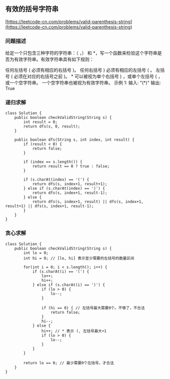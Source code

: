 ## 有效的括号字符串
[https://leetcode-cn.com/problems/valid-parenthesis-string](https://leetcode-cn.com/problems/valid-parenthesis-string)

### 问题描述
给定一个只包含三种字符的字符串：（ ，） 和 *，写一个函数来检验这个字符串是否为有效字符串。有效字符串具有如下规则：

任何左括号 ( 必须有相应的右括号 )。
任何右括号 ) 必须有相应的左括号 ( 。
左括号 ( 必须在对应的右括号之前 )。
* 可以被视为单个右括号 ) ，或单个左括号 ( ，或一个空字符串。
一个空字符串也被视为有效字符串。
示例 1:
输入: "(*)"
输出: True

### 递归求解
```
class Solution {
    public boolean checkValidString(String s) {
        int result = 0;
        return dfs(s, 0, result);
    }

    public boolean dfs(String s, int index, int result) {
        if (result < 0) {
            return false;
        }

        if (index == s.length()) {
            return result == 0 ? true : false;
        }

        if (s.charAt(index) == '(') {
            return dfs(s, index+1, result+1);
        } else if (s.charAt(index) == ')') {
            return dfs(s, index+1, result-1);
        } else {
            return dfs(s, index+1, result) || dfs(s, index+1, result+1) || dfs(s, index+1, result-1);
        }
    }
}
```

### 贪心求解
```
class Solution {
    public boolean checkValidString(String s) {
        int lo = 0;
        int hi = 0; // [lo, hi] 表示至少需要的左括号的数量区间

        for(int i = 0; i < s.length(); i++) {
            if (s.charAt(i) == '(') {
                lo++;
                hi++;
            } else if (s.charAt(i) == ')') {
                if (lo > 0) {
                    lo--;
                }
               
                if (hi == 0) { // 左括号最大需要0个。不够了，不合法
                    return false;
                }
                hi--;
            } else {
                hi++; // * 表示 (, 左括号最大+1
                if (lo > 0) {
                    lo--;
                }
            }
        }

        return lo == 0; // 最少需要0个左括号，才合法
    }
}
```
